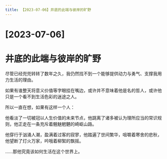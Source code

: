 ```yaml
---
title: 【2023-07-06】井底的此端与彼岸的旷野
---
```


# [2023-07-06]
# 井底的此端与彼岸的旷野

尽管已经兜兜转转了数年之久，我仍然找不到一个能够提供动力与勇气、支撑我用力生活的理由。

如果有谁整天将意义价值等字眼挂在嘴边，或许并不意味着他是名的哲人，或许他只是一个看不到生活色彩的迷途之人。

所以一直在想，如果有这样一个人：

他看淡了一切被冠以人生价值的未来节点，他跳离了诸多被认为理所应当的常识规则，他正走在一条充斥着魑魅魍魉的崎岖山路。

他穿行于汹涌人潮，盈满着过客的寂寥，他踏遍了世间繁华，咀嚼着寒舍的悲秋，他望断了灯火万家，吟哦着柳絮的飘摇。

......那他究竟该如何生活在这个世界上。